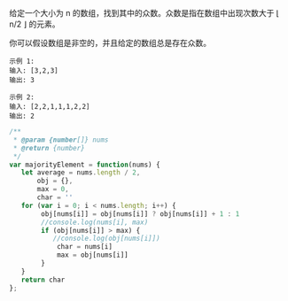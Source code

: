 
给定一个大小为 n 的数组，找到其中的众数。众数是指在数组中出现次数大于 ⌊ n/2 ⌋ 的元素。

你可以假设数组是非空的，并且给定的数组总是存在众数。

```
示例 1:
输入: [3,2,3]
输出: 3

示例 2:
输入: [2,2,1,1,1,2,2]
输出: 2
```

``` javascript
/** 
 * @param {number[]} nums
 * @return {number}
 */
var majorityElement = function(nums) {
   let average = nums.length / 2,
	   obj = {},
	   max = 0,
	   char = ''
   for (var i = 0; i < nums.length; i++) {
   		obj[nums[i]] = obj[nums[i]] ? obj[nums[i]] + 1 : 1
	    //console.log(nums[i], max)	
	    if (obj[nums[i]] > max) {
	       //console.log(obj[nums[i]])	
			char = nums[i]
			max = obj[nums[i]]
		}
   }
   return char
};
```
